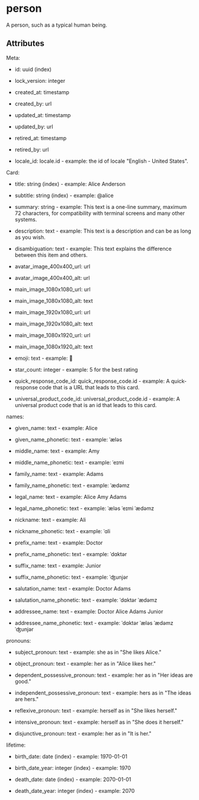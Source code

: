 # person


A person, such as a typical human being.


## Attributes

Meta:

  * id: uuid (index)

  * lock_version: integer

  * created_at: timestamp

  * created_by: url

  * updated_at: timestamp

  * updated_by: url

  * retired_at: timestamp

  * retired_by: url

  * locale_id: locale.id - example: the id of locale "English - United States".

Card:

  * title: string (index) - example: Alice Anderson

  * subtitle: string (index) - example: @alice

  * summary: string - example: This text is a one-line summary, maximum 72 characters, for compatibility with terminal screens and many other systems.

  * description: text - example: This text is a description and can be as long as you wish.

  * disambiguation: text - example: This text explains the difference between this item and others.

  * avatar_image_400x400_url: url

  * avatar_image_400x400_alt: url

  * main_image_1080x1080_url: url

  * main_image_1080x1080_alt: text

  * main_image_1920x1080_url: url

  * main_image_1920x1080_alt: text

  * main_image_1080x1920_url: url

  * main_image_1080x1920_alt: text

  * emoji: text - example: 🚀

  * star_count: integer - example: 5 for the best rating

  * quick_response_code_id: quick_response_code.id - example: A quick-response code that is a URL that leads to this card.

  * universal_product_code_id: universal_product_code.id - example: A universal product code that is an id that leads to this card.

names:

  * given_name: text - example: Alice

  * given_name_phonetic: text - example: ˈæləs

  * middle_name: text - example: Amy

  * middle_name_phonetic: text - example: ˈeɪmi

  * family_name: text - example: Adams

  * family_name_phonetic: text - example: ˈædəmz

  * legal_name: text - example: Alice Amy Adams

  * legal_name_phonetic: text - example: ˈæləs ˈeɪmi ˈædəmz

  * nickname: text - example: Ali

  * nickname_phonetic: text - example: ˈɑli

  * prefix_name: text - example: Doctor

  * prefix_name_phonetic: text - example: ˈdɑktər

  * suffix_name: text - example: Junior

  * suffix_name_phonetic: text - example: ˈʤunjər

  * salutation_name: text - example: Doctor Adams

  * salutation_name_phonetic: text - example: ˈdɑktər ˈædəmz

  * addressee_name: text - example: Doctor Alice Adams Junior

  * addressee_name_phonetic: text - example: ˈdɑktər ˈæləs ˈædəmz ˈʤunjər

pronouns:

  * subject_pronoun: text - example: she as in "She likes Alice."

  * object_pronoun: text - example: her as in "Alice likes her."

  * dependent_possessive_pronoun: text - example: her as in "Her ideas are good."

  * independent_possessive_pronoun: text - example: hers as in "The ideas are hers."

  * reflexive_pronoun: text - example: herself as in "She likes herself."

  * intensive_pronoun: text - example: herself as in "She does it herself."

  * disjunctive_pronoun: text - example: her as in "It is her."

lifetime:

  * birth_date: date (index) - example: 1970-01-01

  * birth_date_year: integer (index) - example: 1970

  * death_date: date (index) - example: 2070-01-01

  * death_date_year: integer (index) - example: 2070


